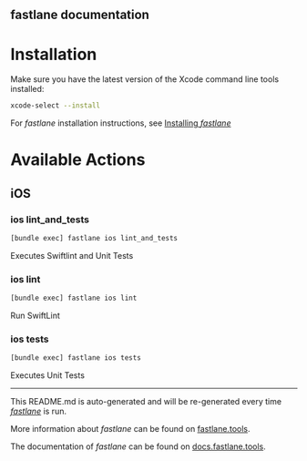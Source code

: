 fastlane documentation
----

# Installation

Make sure you have the latest version of the Xcode command line tools installed:

```sh
xcode-select --install
```

For _fastlane_ installation instructions, see [Installing _fastlane_](https://docs.fastlane.tools/#installing-fastlane)

# Available Actions

## iOS

### ios lint_and_tests

```sh
[bundle exec] fastlane ios lint_and_tests
```

Executes Swiftlint and Unit Tests

### ios lint

```sh
[bundle exec] fastlane ios lint
```

Run SwiftLint

### ios tests

```sh
[bundle exec] fastlane ios tests
```

Executes Unit Tests

----

This README.md is auto-generated and will be re-generated every time [_fastlane_](https://fastlane.tools) is run.

More information about _fastlane_ can be found on [fastlane.tools](https://fastlane.tools).

The documentation of _fastlane_ can be found on [docs.fastlane.tools](https://docs.fastlane.tools).
